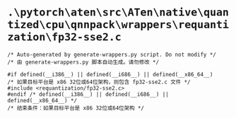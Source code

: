 # `.\pytorch\aten\src\ATen\native\quantized\cpu\qnnpack\wrappers\requantization\fp32-sse2.c`

```
/* Auto-generated by generate-wrappers.py script. Do not modify */
/* 由 generate-wrappers.py 脚本自动生成。请勿修改 */

#if defined(__i386__) || defined(__i686__) || defined(__x86_64__)
/* 如果目标平台是 x86 32位或64位架构，则包含 fp32-sse2.c 文件 */
#include <requantization/fp32-sse2.c>
#endif /* defined(__i386__) || defined(__i686__) || defined(__x86_64__) */
/* 结束条件：如果目标平台是 x86 32位或64位架构 */
```